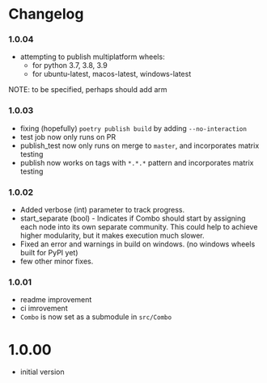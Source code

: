 Changelog
=========

### 1.0.04
- attempting to publish multiplatform wheels:
    - for python 3.7, 3.8, 3.9
    - for ubuntu-latest, macos-latest, windows-latest

NOTE: to be specified, perhaps should add arm

### 1.0.03
- fixing (hopefully) `poetry publish build` by adding `--no-interaction`
- test job now only runs on PR
- publish_test now only runs on merge to `master`, and incorporates matrix testing
- publish now works on tags with `*.*.*` pattern and incorporates matrix testing
### 1.0.02

- Added verbose (int) parameter to track progress.
- start_separate (bool) - Indicates if Combo should start by assigning each node into its own separate community. This could help to achieve higher modularity, but it makes execution much slower.
- Fixed an error and warnings in build on windows. (no windows wheels built for PyPI yet)
- few other minor fixes.


### 1.0.01

- readme improvement
- ci imrovement
- `Combo` is now set as a submodule in `src/Combo`


# 1.0.00

- initial version
